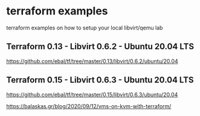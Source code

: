 # terraform examples

terraform examples on how to setup your local libvirt/qemu lab

## Terraform 0.13 - Libvirt 0.6.2 - Ubuntu 20.04 LTS

https://github.com/ebal/tf/tree/master/0.13/libvirt/0.6.2/ubuntu/20.04

## Terraform 0.15 - Libvirt 0.6.3 - Ubuntu 20.04 LTS

https://github.com/ebal/tf/tree/master/0.15/libvirt/0.6.3/ubuntu/20.04


https://balaskas.gr/blog/2020/09/12/vms-on-kvm-with-terraform/
